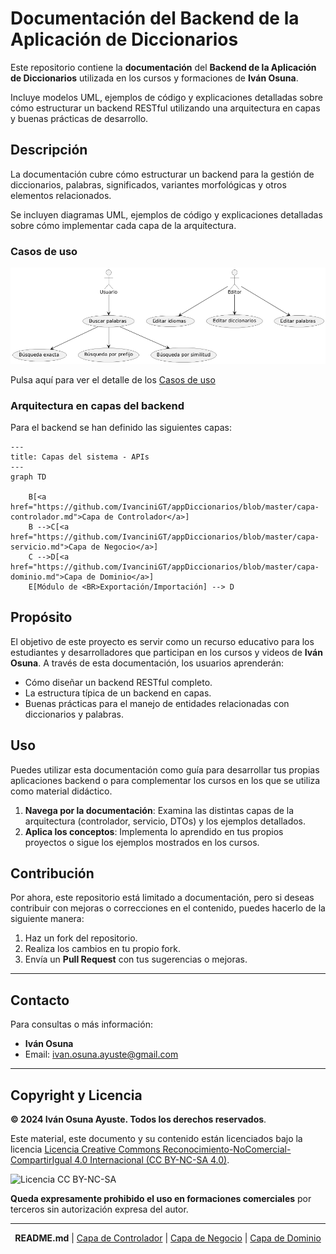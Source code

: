 # Documentación del Backend de la Aplicación de Diccionarios

Este repositorio contiene la **documentación** del **Backend de la Aplicación de Diccionarios** utilizada en los cursos y formaciones de **Iván Osuna**.

Incluye modelos UML, ejemplos de código y explicaciones detalladas sobre cómo estructurar un backend RESTful utilizando una arquitectura en capas y buenas prácticas de desarrollo.

## Descripción

La documentación cubre cómo estructurar un backend para la gestión de diccionarios, palabras, significados, variantes morfológicas y otros elementos relacionados.

Se incluyen diagramas UML, ejemplos de código y explicaciones detalladas sobre cómo implementar cada capa de la arquitectura.

### Casos de uso

![Casos de uso](https://github.com/IvanciniGT/appDiccionarios/blob/master/resources/casos-uso.png)

Pulsa aquí para ver el detalle de los [Casos de uso](https://github.com/IvanciniGT/appDiccionarios/blob/master/casos-uso.md)

### Arquitectura en capas del backend

Para el backend se han definido las siguientes capas:

```mermaid
---
title: Capas del sistema - APIs
---
graph TD

    B[<a href="https://github.com/IvanciniGT/appDiccionarios/blob/master/capa-controlador.md">Capa de Controlador</a>]
    B -->C[<a href="https://github.com/IvanciniGT/appDiccionarios/blob/master/capa-servicio.md">Capa de Negocio</a>]
    C -->D[<a href="https://github.com/IvanciniGT/appDiccionarios/blob/master/capa-dominio.md">Capa de Dominio</a>]
    E[Módulo de <BR>Exportación/Importación] --> D

```

## Propósito

El objetivo de este proyecto es servir como un recurso educativo para los estudiantes y desarrolladores que participan en los cursos y videos de **Iván Osuna**. A través de esta documentación, los usuarios aprenderán:

- Cómo diseñar un backend RESTful completo.
- La estructura típica de un backend en capas.
- Buenas prácticas para el manejo de entidades relacionadas con diccionarios y palabras.

## Uso

Puedes utilizar esta documentación como guía para desarrollar tus propias aplicaciones backend o para complementar los cursos en los que se utiliza como material didáctico.

1. **Navega por la documentación**: Examina las distintas capas de la arquitectura (controlador, servicio, DTOs) y los ejemplos detallados.
2. **Aplica los conceptos**: Implementa lo aprendido en tus propios proyectos o sigue los ejemplos mostrados en los cursos.

## Contribución

Por ahora, este repositorio está limitado a documentación, pero si deseas contribuir con mejoras o correcciones en el contenido, puedes hacerlo de la siguiente manera:

1. Haz un fork del repositorio.
2. Realiza los cambios en tu propio fork.
3. Envía un **Pull Request** con tus sugerencias o mejoras.

---

## Contacto

Para consultas o más información:

- **Iván Osuna**
- Email: [ivan.osuna.ayuste@gmail.com](mailto:ivan.osuna.ayuste@gmail.com)

---
## Copyright y Licencia

**© 2024 Iván Osuna Ayuste. Todos los derechos reservados**.

Este material, este documento y su contenido están licenciados bajo la licencia [Licencia Creative Commons Reconocimiento-NoComercial-CompartirIgual 4.0 Internacional (CC BY-NC-SA 4.0)](https://creativecommons.org/licenses/by-nc-sa/4.0/).

![Licencia CC BY-NC-SA](https://licensebuttons.net/l/by-nc-sa/4.0/88x31.png)

 **Queda expresamente prohibido el uso en formaciones comerciales** por terceros sin autorización expresa del autor.

 ---
<p align="center">
    <strong>README.md</strong> |
    <a href="https://github.com/IvanciniGT/appDiccionarios/blob/master/capa-controlador.md">Capa de Controlador</a> |
    <a href="https://github.com/IvanciniGT/appDiccionarios/blob/master/capa-servicio.md">Capa de Negocio</a> |
    <a href="https://github.com/IvanciniGT/appDiccionarios/blob/master/capa-dominio.md">Capa de Dominio</a>
</p>
